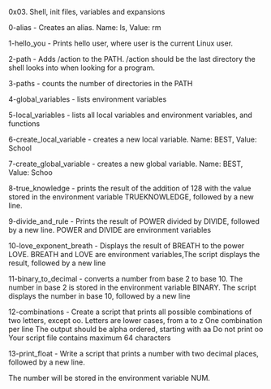 0x03. Shell, init files, variables and expansions

0-alias  - Creates an alias. Name: ls, Value: rm 

1-hello_you - Prints hello user, where user is the current Linux user.

2-path - Adds /action to the PATH. /action should be the last directory the shell looks into when looking for a program.

3-paths - counts the number of directories in the PATH

4-global_variables - lists environment variables

5-local_variables - lists all local variables and environment variables, and functions

6-create_local_variable - creates a new local variable. Name: BEST, Value: School

7-create_global_variable - creates a new global variable. Name: BEST, Value: Schoo

8-true_knowledge -  prints the result of the addition of 128 with the value stored in the environment variable TRUEKNOWLEDGE, followed by a new line.

9-divide_and_rule - Prints the result of POWER divided by DIVIDE, followed by a new line. POWER and DIVIDE are environment variables

10-love_exponent_breath - Displays the result of BREATH to the power LOVE. BREATH and LOVE are environment variables,The script displays the result, followed by a new line

11-binary_to_decimal - converts a number from base 2 to base 10. The number in base 2 is stored in the environment variable BINARY. The script displays the number in base 10, followed by a new line

12-combinations - Create a script that prints all possible combinations of two letters, except oo.
Letters are lower cases, from a to z
One combination per line
The output should be alpha ordered, starting with aa
Do not print oo
Your script file contains maximum 64 characters

13-print_float - Write a script that prints a number with two decimal places, followed by a new line.

The number will be stored in the environment variable NUM.
